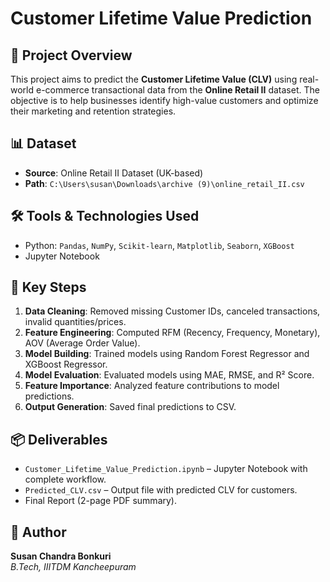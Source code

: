 # Customer Lifetime Value Prediction

## 📌 Project Overview
This project aims to predict the **Customer Lifetime Value (CLV)** using real-world e-commerce transactional data from the **Online Retail II** dataset. The objective is to help businesses identify high-value customers and optimize their marketing and retention strategies.

## 📊 Dataset
- **Source**: Online Retail II Dataset (UK-based)
- **Path**: `C:\Users\susan\Downloads\archive (9)\online_retail_II.csv`

## 🛠️ Tools & Technologies Used
- Python: `Pandas`, `NumPy`, `Scikit-learn`, `Matplotlib`, `Seaborn`, `XGBoost`
- Jupyter Notebook

## 🔑 Key Steps
1. **Data Cleaning**: Removed missing Customer IDs, canceled transactions, invalid quantities/prices.
2. **Feature Engineering**: Computed RFM (Recency, Frequency, Monetary), AOV (Average Order Value).
3. **Model Building**: Trained models using Random Forest Regressor and XGBoost Regressor.
4. **Model Evaluation**: Evaluated models using MAE, RMSE, and R² Score.
5. **Feature Importance**: Analyzed feature contributions to model predictions.
6. **Output Generation**: Saved final predictions to CSV.

## 📦 Deliverables
- `Customer_Lifetime_Value_Prediction.ipynb` – Jupyter Notebook with complete workflow.
- `Predicted_CLV.csv` – Output file with predicted CLV for customers.
- Final Report (2-page PDF summary).

## 👤 Author
**Susan Chandra Bonkuri**  
*B.Tech, IIITDM Kancheepuram*
